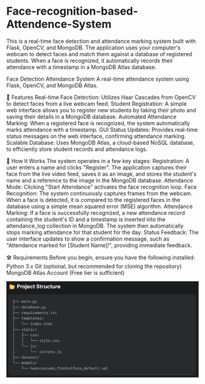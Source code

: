 # Face-recognition-based-Attendence-System
This is a real-time face detection and attendance marking system built with Flask, OpenCV, and MongoDB. The application uses your computer's webcam to detect faces and match them against a database of registered students. When a face is recognized, it automatically records their attendance with a timestamp in a MongoDB Atlas database.

Face Detection Attendance System
A real-time attendance system using Flask, OpenCV, and MongoDB Atlas.

🌟 Features
Real-time Face Detection: Utilizes Haar Cascades from OpenCV to detect faces from a live webcam feed.
Student Registration: A simple web interface allows you to register new students by taking their photo and saving their details in a MongoDB database.
Automated Attendance Marking: When a registered face is recognized, the system automatically marks attendance with a timestamp.
GUI Status Updates: Provides real-time status messages on the web interface, confirming attendance marking.
Scalable Database: Uses MongoDB Atlas, a cloud-based NoSQL database, to efficiently store student records and attendance logs.

🚀 How It Works
The system operates in a few key stages:
Registration: A user enters a name and clicks "Register". The application captures their face from the live video feed, saves it as an image, and stores the student's name and a reference to the image in the MongoDB database.
Attendance Mode: Clicking "Start Attendance" activates the face recognition loop.
Face Recognition: The system continuously captures frames from the webcam. When a face is detected, it is compared to the registered faces in the database using a simple mean squared error (MSE) algorithm.
Attendance Marking: If a face is successfully recognized, a new attendance record containing the student's ID and a timestamp is inserted into the attendance_log collection in MongoDB. The system then automatically stops marking attendance for that student for the day.
Status Feedback: The user interface updates to show a confirmation message, such as "Attendance marked for [Student Name]!", providing immediate feedback.

🛠️ Requirements
Before you begin, ensure you have the following installed:
Python 3.x
Git (optional, but recommended for cloning the repository)
MongoDB Atlas Account (Free tier is sufficient)

![Screenshot of the attendance system](images/structure.png)

